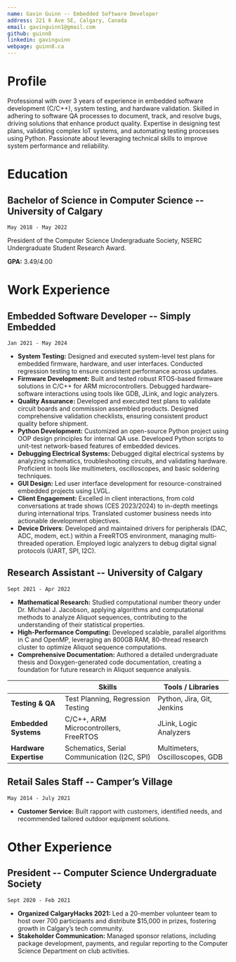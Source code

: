 ```yaml
---
name: Gavin Guinn -- Embedded Software Developer
address: 221 6 Ave SE, Calgary, Canada 
email: gavinguinn1@gmail.com
github: guinn8
linkedin: gavinguinn
webpage: guinn8.ca
---
```


# Profile

Professional with over 3 years of experience in embedded software development (C/C++), system testing, and hardware validation. Skilled in adhering to software QA processes to document, track, and resolve bugs, driving solutions that enhance product quality. Expertise in designing test plans, validating complex IoT systems, and automating testing processes using Python. Passionate about leveraging technical skills to improve system performance and reliability.

# Education

## Bachelor of Science in Computer Science -- University of Calgary

    May 2018 - May 2022

President of the Computer Science Undergraduate Society, NSERC Undergraduate Student Research Award.

**GPA:** 3.49/4.00

# Work Experience

## Embedded Software Developer -- Simply Embedded  

    Jan 2021 - May 2024

- **System Testing:** Designed and executed system-level test plans for embedded firmware, hardware, and user interfaces. Conducted regression testing to ensure consistent performance across updates.
- **Firmware Development:** Built and tested robust RTOS-based firmware solutions in C/C++ for ARM microcontrollers. Debugged hardware-software interactions using tools like GDB, JLink, and logic analyzers.
- **Quality Assurance:** Developed and executed test plans to validate circuit boards and commission assembled products. Designed comprehensive validation checklists, ensuring consistent product quality before shipment.
- **Python Development:** Customized an open-source Python project using OOP design principles for internal QA use. Developed Python scripts to unit-test network-based features of embedded devices.
- **Debugging Electrical Systems:** Debugged digital electrical systems by analyzing schematics, troubleshooting circuits, and validating hardware. Proficient in tools like multimeters, oscilloscopes, and basic soldering techniques.
- **GUI Design:** Led user interface development for resource-constrained embedded projects using LVGL.
- **Client Engagement:** Excelled in client interactions, from cold conversations at trade shows (CES 2023/2024) to in-depth meetings during international trips. Translated customer business needs into actionable development objectives.
- **Device Drivers**: Developed and maintained drivers for peripherals (DAC, ADC, modem, ect.) within a FreeRTOS environment, managing multi-threaded operation. Employed logic analyzers to debug digital signal protocols (UART, SPI, I2C).

## Research Assistant -- University of Calgary

    Sept 2021 - Apr 2022

- **Mathematical Research:** Studied computational number theory under Dr. Michael J. Jacobson, applying algorithms and computational methods to analyze Aliquot sequences, contributing to the understanding of their statistical properties.
- **High-Performance Computing:** Developed scalable, parallel algorithms in C and OpenMP, leveraging an 800GB RAM, 80-thread research cluster to optimize Aliquot sequence computations.
- **Comprehensive Documentation:** Authored a detailed undergraduate thesis and Doxygen-generated code documentation, creating a foundation for future research in Aliquot sequence analysis.

|                      | **Skills**                                    | **Tools / Libraries**           |
| --------------------- | --------------------------------------------- | -------------------------------- |
| **Testing & QA**      | Test Planning, Regression Testing            | Python, Jira, Git, Jenkins       |
| **Embedded Systems**  | C/C++, ARM Microcontrollers, FreeRTOS        | JLink, Logic Analyzers           |
| **Hardware Expertise**| Schematics, Serial Communication (I2C, SPI)  | Multimeters, Oscilloscopes, GDB  |

## Retail Sales Staff -- Camper’s Village

    May 2014 - July 2021

- **Customer Service:** Built rapport with customers, identified needs, and recommended tailored outdoor equipment solutions.

# Other Experience

## President -- Computer Science Undergraduate Society

    Sept 2020 - Feb 2021

- **Organized CalgaryHacks 2021:** Led a 20-member volunteer team to host over 700 participants and distribute $15,000 in prizes, fostering growth in Calgary’s tech community.
- **Stakeholder Communication:** Managed sponsor relations, including package development, payments, and regular reporting to the Computer Science Department on club activities.
